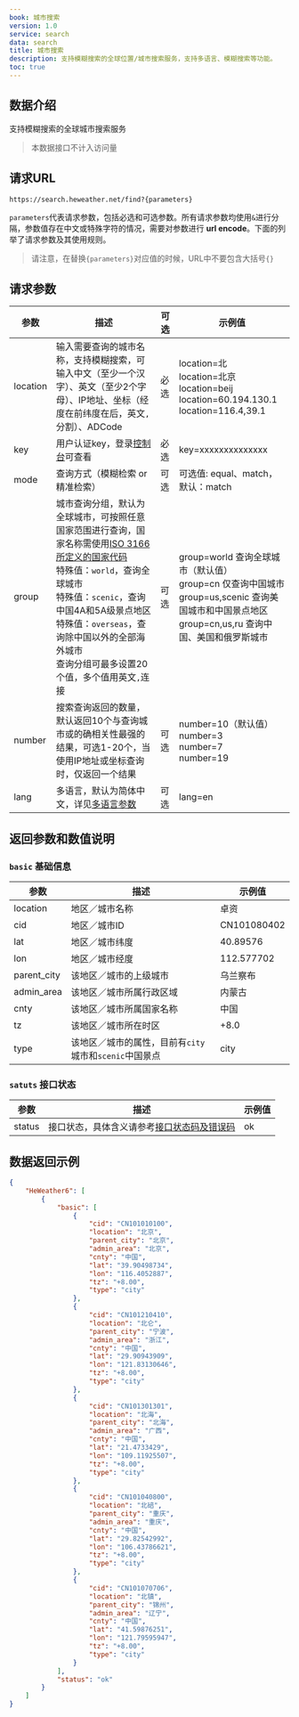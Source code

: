 ```yaml
---
book: 城市搜索
version: 1.0
service: search
data: search
title: 城市搜索
description: 支持模糊搜索的全球位置/城市搜索服务，支持多语言、模糊搜索等功能。
toc: true
---
```


##  数据介绍
支持模糊搜索的全球城市搜索服务

> 本数据接口不计入访问量

## 请求URL
```
https://search.heweather.net/find?{parameters}
```
`parameters`代表请求参数，包括必选和可选参数。所有请求参数均使用`&`进行分隔，参数值存在中文或特殊字符的情况，需要对参数进行 **url encode**。下面的列举了请求参数及其使用规则。

> 请注意，在替换`{parameters}`对应值的时候，URL中不要包含大括号`{}`

## 请求参数

| 参数 | 描述 | 可选 | 示例值|
| --- | --- | --- | --- |
|location|输入需要查询的城市名称，支持模糊搜索，可输入中文（至少一个汉字）、英文（至少2个字母）、IP地址、坐标（经度在前纬度在后，英文`,`分割）、ADCode|必选|location=北<br />location=北京<br />location=beij<br />location=60.194.130.1<br />location=116.4,39.1|
|key|用户认证key，登录[控制台](https://console.heweather.com)可查看|必选|key=xxxxxxxxxxxxxx|
|mode|查询方式（模糊检索 or 精准检索）|可选|可选值: equal、match，默认：match |
|group|城市查询分组，默认为全球城市，可按照任意国家范围进行查询，国家名称需使用[ISO 3166 所定义的国家代码](https://www.heweather.com/blog/iso-3166)<br />特殊值：`world`，查询全球城市<br />特殊值：`scenic`，查询中国4A和5A级景点地区<br />特殊值：`overseas`，查询除中国以外的全部海外城市<br />查询分组可最多设置20个值，多个值用英文`,`连接|可选|group=world 查询全球城市（默认值）<br /> group=cn 仅查询中国城市 <br /> group=us,scenic 查询美国城市和中国景点地区<br /> group=cn,us,ru 查询中国、美国和俄罗斯城市|
|number|搜索查询返回的数量，默认返回10个与查询城市或的确相关性最强的结果，可选1-20个，当使用IP地址或坐标查询时，仅返回一个结果|可选|number=10（默认值）<br />number=3<br />number=7<br />number=19|
|lang|多语言，默认为简体中文，详见[多语言参数](/docs/refer/i18n)|可选|lang=en|


## 返回参数和数值说明
### `basic` 基础信息

|参数|描述|示例值 |
|---|---|---|
|location|地区／城市名称|卓资|
|cid|地区／城市ID|CN101080402|
|lat|地区／城市纬度|40.89576|
|lon|地区／城市经度|112.577702|
|parent_city|该地区／城市的上级城市|乌兰察布|
|admin_area|该地区／城市所属行政区域|内蒙古
|cnty|该地区／城市所属国家名称|中国
|tz|该地区／城市所在时区|+8.0|
|type|该地区／城市的属性，目前有`city`城市和`scenic`中国景点|city|

### `satuts` 接口状态

|参数|描述|示例值|
|---|---|---|
|status|接口状态，具体含义请参考[接口状态码及错误码](/docs/refer/status-code)|ok|

##  数据返回示例
```json
{
    "HeWeather6": [
        {
            "basic": [
                {
                    "cid": "CN101010100",
                    "location": "北京",
                    "parent_city": "北京",
                    "admin_area": "北京",
                    "cnty": "中国",
                    "lat": "39.90498734",
                    "lon": "116.4052887",
                    "tz": "+8.00",
                    "type": "city"
                },
                {
                    "cid": "CN101210410",
                    "location": "北仑",
                    "parent_city": "宁波",
                    "admin_area": "浙江",
                    "cnty": "中国",
                    "lat": "29.90943909",
                    "lon": "121.83130646",
                    "tz": "+8.00",
                    "type": "city"
                },
                {
                    "cid": "CN101301301",
                    "location": "北海",
                    "parent_city": "北海",
                    "admin_area": "广西",
                    "cnty": "中国",
                    "lat": "21.4733429",
                    "lon": "109.11925507",
                    "tz": "+8.00",
                    "type": "city"
                },
                {
                    "cid": "CN101040800",
                    "location": "北碚",
                    "parent_city": "重庆",
                    "admin_area": "重庆",
                    "cnty": "中国",
                    "lat": "29.82542992",
                    "lon": "106.43786621",
                    "tz": "+8.00",
                    "type": "city"
                },
                {
                    "cid": "CN101070706",
                    "location": "北镇",
                    "parent_city": "锦州",
                    "admin_area": "辽宁",
                    "cnty": "中国",
                    "lat": "41.59876251",
                    "lon": "121.79595947",
                    "tz": "+8.00",
                    "type": "city"
                }
            ],
            "status": "ok"
        }
    ]
}
```
